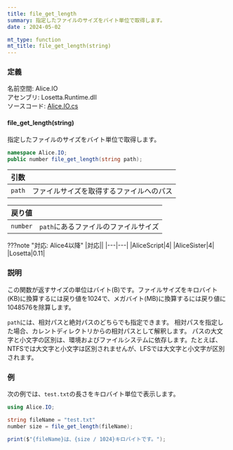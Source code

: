 ```yaml
---
title: file_get_length
summary: 指定したファイルのサイズをバイト単位で取得します。
date : 2024-05-02

mt_type: function
mt_title: file_get_length(string)
---
```


### 定義
名前空間: Alice.IO<br/>
アセンブリ: Losetta.Runtime.dll<br/>
ソースコード: [Alice.IO.cs](https://github.com/WSOFT-Project/Losetta/blob/master/Losetta.Runtime/Alice.IO.cs)

#### file_get_length(string)



指定したファイルのサイズをバイト単位で取得します。

```cs title="AliceScript"
namespace Alice.IO;
public number file_get_length(string path);
```

|引数| |
|-|-|
|`path`|ファイルサイズを取得するファイルへのパス|

|戻り値| |
|-|-|
|`number`|`path`にあるファイルのファイルサイズ|

???note "対応: Alice4以降"
    |対応||
    |---|---|
    |AliceScript|4|
    |AliceSister|4|
    |Losetta|0.11|

### 説明

この関数が返すサイズの単位はバイト(B)です。ファイルサイズをキロバイト(KB)に換算するには戻り値を1024で、メガバイト(MB)に換算するには戻り値に1048576を除算します。

`path`には、相対パスと絶対パスのどちらでも指定できます。
相対パスを指定した場合、カレントディレクトリからの相対パスとして解釈します。
パスの大文字と小文字の区別は、環境およびファイルシステムに依存します。たとえば、NTFSでは大文字と小文字は区別されませんが、LFSでは大文字と小文字が区別されます。

### 例
次の例では、`test.txt`の長さをキロバイト単位で表示します。

```cs title="AliceScript"
using Alice.IO;

string fileName = "test.txt"
number size = file_get_length(fileName);

print($"{fileName}は、{size / 1024}キロバイトです。");
```
